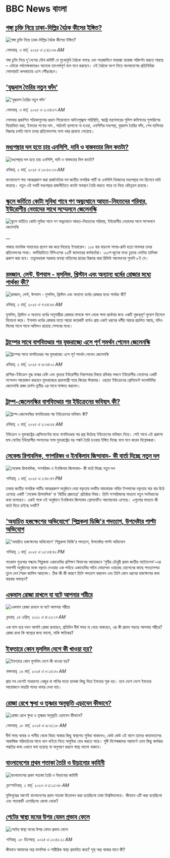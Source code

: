 # BBC News বাংলা## [গঙ্গা চুক্তি নিয়ে ঢাকা-দিল্লির বৈঠক কীসের ইঙ্গিত?](https://www.bbc.com/bengali/articles/ceqjgxqd7eeo?at_campaign=githubrss)![গঙ্গা চুক্তি নিয়ে ঢাকা-দিল্লির বৈঠক কীসের ইঙ্গিত?](https://ichef.bbci.co.uk/ace/standard/240/cpsprodpb/4ae6/live/d9865160-f769-11ef-896e-d7e7fb1719a4.jpg)_সোমবার, ৩ মার্চ, ২০২৫ এ ১:৪১:৩৬ AM_গঙ্গা চুক্তি নিয়ে দু'দেশের যৌথ কমিটি যে মুখোমুখি বৈঠকে বসছে এবং সরেজমিনে ফারাক্কা ব্যারাজ পরিদর্শন করতে পারছে – এটাকে পর্যবেক্ষকদেরও অনেকে তাৎপর্যপূর্ণ বলে মনে করছেন। ওই বৈঠকে অংশ নিতে বাংলাদেশের প্রতিনিধিরা সোমবারই কলকাতায় এসে পৌঁছচ্ছেন।## ['যুদ্ধদাস তৈরির নতুন ফাঁদ'](https://www.bbc.com/bengali/articles/crew9v24q7wo?at_campaign=githubrss)!['যুদ্ধদাস তৈরির নতুন ফাঁদ'](https://ichef.bbci.co.uk/ace/standard/240/cpsprodpb/c0e3/live/6ed56bf0-f7d5-11ef-8c03-7dfdbeeb2526.jpg)_সোমবার, ৩ মার্চ, ২০২৫ এ ২:৩৪:৫৭ AM_সোমবার প্রকাশিত পত্রিকাগুলোর প্রধান শিরোনামে আইনশৃঙ্খলা পরিস্থিতি, স্বরাষ্ট্র মন্ত্রণালয়ের পুলিশ কমিশনের সুপারিশের বিরোধিতা করা, ইফতার পণ্যের দাম , পাঠ্যবই ছাপানো না হওয়া, এনপিসির মধ্যপন্থা, যুদ্ধদাস তৈরির ফাঁদ, শেখ হাসিনার বিরুদ্ধে চলতি মাসে তদন্ত প্রতিবেদনসহ নানা খবর প্রাধান্য পেয়েছে।## [মধ্যপন্থার দল হতে চায় এনসিপি, দাবি ও  বাস্তবতার মিল কতটা?](https://www.bbc.com/bengali/articles/cj4n2dnzdk5o?at_campaign=githubrss)![মধ্যপন্থার দল হতে চায় এনসিপি, দাবি ও  বাস্তবতার মিল কতটা?](https://ichef.bbci.co.uk/ace/standard/240/cpsprodpb/425b/live/a89ce8e0-f74e-11ef-9e61-71ee71f26eb1.jpg)_রবিবার, ২ মার্চ, ২০২৫ এ ১০:৫০:২৩ AM_বাংলাদেশে সদ্য আত্মপ্রকাশ করা রাজনৈতিক দল জাতীয় নাগরিক পার্টি বা এনসিপি নিজেদের মধ্যপন্থার দল হিসেবে দাবি করেছে। নতুন এই দলটি মধ্যপন্থার রাজনীতিতে কতটা অবস্থান তৈরি করতে পারে তা নিয়ে কৌতূহল রয়েছে।## [স্কুলে ভর্তিতে কোটা সুবিধা পাবে গণ অভ্যুত্থানে আহত-নিহতদের পরিবার, ইউরোপীয় নেতাদের সাথে সম্মেলনে জেলেনস্কি](https://www.bbc.co.uk/bengali/live/c5yx51vy8qjt?at_campaign=githubrss)![স্কুলে ভর্তিতে কোটা সুবিধা পাবে গণ অভ্যুত্থানে আহত-নিহতদের পরিবার, ইউরোপীয় নেতাদের সাথে সম্মেলনে জেলেনস্কি](https://ichef.bbci.co.uk/ace/standard/240/cpsprodpb/0fc5/live/2cf4c240-f77f-11ef-8c03-7dfdbeeb2526.jpg)__গাজায় মানবিক সাহায্যের প্রবেশ বন্ধ করে দিয়েছে ইসরায়েল। ১১৬ বার বাড়লো সাগর-রুনি হত্যা মামলার তদন্ত প্রতিবেদনের সময়। কর্মবিরতিতে বিসিএসের ২৫টি ক্যাডারের কর্মকর্তারা। ৩০শে জুনের মধ্যে চূড়ান্ত ভোটার তালিকা প্রকাশ করা হবে। তত্ত্বাবধায়ক সরকার ব্যবস্থা বাতিলের রায়ের বিরুদ্ধে করা রিভিউ আবেদনের শুনানি ৮ই মে।## [রমজান, লেন্ট, উপবাস - মুসলিম, খ্রিস্টান এবং অন্যান্য ধর্মের রোজার মধ্যে পার্থক্য কী?](https://www.bbc.com/bengali/articles/cvgeq098yv1o?at_campaign=githubrss)![রমজান, লেন্ট, উপবাস - মুসলিম, খ্রিস্টান এবং অন্যান্য ধর্মের রোজার মধ্যে পার্থক্য কী?](https://ichef.bbci.co.uk/ace/standard/240/cpsprodpb/203b/live/18049be0-f670-11ef-9e61-71ee71f26eb1.jpg)_রবিবার, ২ মার্চ, ২০২৫ এ ৭:৫৪:৫৫ AM_মুসলিম, খ্রিস্টান ও অন্যান্য ধর্মের অনুসারীরা রোজার মাসকে পাপ থেকে ক্ষমা প্রার্থনার জন্য একটি গুরুত্বপূর্ণ সুযোগ হিসেবে বিবেচনা করে। ইসলাম ধর্মের রোজার মতো আরো কয়েকটি ধর্মেও প্রায় একই ধরনের ধর্মীয় আচার প্রচলিত আছে, যদিও মিলের সাথে সাথে অমিলও রয়েছে সেসবের মধ্যে।## [ট্রাম্পের সাথে বাগবিতণ্ডার পর যুক্তরাজ্যে এসে পূর্ণ সমর্থন পেলেন জেলেনস্কি](https://www.bbc.com/bengali/articles/c17q5k94rzvo?at_campaign=githubrss)![ট্রাম্পের সাথে বাগবিতণ্ডার পর যুক্তরাজ্যে এসে পূর্ণ সমর্থন পেলেন জেলেনস্কি](https://ichef.bbci.co.uk/ace/standard/240/cpsprodpb/2f0b/live/f97da670-f715-11ef-9e61-71ee71f26eb1.jpg)_রবিবার, ২ মার্চ, ২০২৫ এ ৬:৩৪:০১ AM_রাশিয়া-ইউক্রেন যুদ্ধ বন্ধের চেষ্টা এবং বৃহত্তর ইউরোপীয় নিরাপত্তার বিষয়ে রবিবার লন্ডনে ইউরোপীয় নেতাদের একটি সম্মেলন আয়োজন করছেন যুক্তরাজ্যের প্রধানমন্ত্রী স্যার কিয়ের স্টারমার। এছাড়া ইউক্রেনের প্রেসিডেন্ট ভলোদিমির জেলেনস্কি রাজা চার্লস তৃতীয় এর সাথে সাক্ষাত করবেন।## [ট্রাম্প-জেলেনস্কির বাগবিতণ্ডার পর ইউক্রেনের ভবিষ্যৎ কী?](https://www.bbc.com/bengali/articles/ckg15n9gxeqo?at_campaign=githubrss)![ট্রাম্প-জেলেনস্কির বাগবিতণ্ডার পর ইউক্রেনের ভবিষ্যৎ কী?](https://ichef.bbci.co.uk/ace/standard/240/cpsprodpb/bc7f/live/82039530-f6ae-11ef-8c03-7dfdbeeb2526.png)_রবিবার, ২ মার্চ, ২০২৫ এ ২:০৬:৫৫ AM_ইউক্রেন ও যুক্তরাষ্ট্রের প্রেসিডেন্টের মধ্যে বাগবিতণ্ডার পর প্রশ্ন উঠেছে ইউক্রেনের ভবিষ্যৎ নিয়ে। সেই সাথে এই প্রকাশ্য দ্বন্দ্ব নেটোর ইউরোপীয় সদস্যদের সঙ্গে যুক্তরাষ্ট্রের বড় সঙ্কট তৈরি হওয়ার ইঙ্গিত দিচ্ছে বলে মনে করেন বিশ্লেষকরা।## [সেকেন্ড রিপাবলিক, গণপরিষদ ও ইনকিলাব জিন্দাবাদ- কী বার্তা দিচ্ছে নতুন দল](https://www.bbc.com/bengali/articles/c78ej100d2vo?at_campaign=githubrss)![সেকেন্ড রিপাবলিক, গণপরিষদ ও ইনকিলাব জিন্দাবাদ- কী বার্তা দিচ্ছে নতুন দল](https://ichef.bbci.co.uk/ace/standard/240/cpsprodpb/1852/live/6c6a6970-f6a3-11ef-896e-d7e7fb1719a4.jpg)_শনিবার, ১ মার্চ, ২০২৫ এ ১:৪৮:৪৭ PM_ঢাকায় জাতীয় নাগরিক পার্টির আত্মপ্রকাশ অনুষ্ঠানে দেয়া বক্তৃতায় দলটির আহবায়ক নাহিদ ইসলামের বক্তৃতায় বার বার উঠে এসেছে একটি 'সেকেন্ড রিপাবলিক' বা 'দ্বিতীয় প্রজাতন্ত্র' প্রতিষ্ঠার বিষয়। তিনি গণপরিষদের মাধ্যমে নতুন সংবিধানের কথা বলেছেন। একই সঙ্গে ওই অনুষ্ঠানে ইনকিলাব জিন্দাবাদ শ্লোগানটিও আলোচনায় এসেছে। এগুলোর মাধ্যমে কী বার্তা দিতে চাইছে দলটি?## ['অযাচিত হস্তক্ষেপের অভিযোগে' শিল্পকলা ডিজি'র পদত্যাগ, উপদেষ্টার পাল্টা অভিযোগ](https://www.bbc.com/bengali/articles/cn8r02j51d2o?at_campaign=githubrss)!['অযাচিত হস্তক্ষেপের অভিযোগে' শিল্পকলা ডিজি'র পদত্যাগ, উপদেষ্টার পাল্টা অভিযোগ](https://ichef.bbci.co.uk/ace/standard/240/cpsprodpb/452b/live/e5468d10-f699-11ef-8c03-7dfdbeeb2526.png)_শনিবার, ১ মার্চ, ২০২৫ এ ১২:৩৪:৪২ PM_গতকাল শুক্রবার সন্ধ্যায় শিল্পকলা একাডেমির প্রশিক্ষণ বিভাগের আয়োজনে 'মুনীর চৌধুরী প্রথম জাতীয় নাট্যোৎসব'–এর সমাপনী অনুষ্ঠানের মঞ্চে বক্তৃতা দেওয়ার এক পর্যায়ে একাডেমির সচিব মোহাম্মদ ওয়ারেছ হোসেনের কাছে পদত্যাগপত্র তুলে দেন সৈয়দ জামিল আহমেদ। ঠিক কী কী কারণে তিনি পদত্যাগ করলেন এবং তিনি কোন ধরনের হস্তক্ষেপের কথা বারবার বলছেন?## [একমাস রোজা রাখলে যা ঘটে আপনার শরীরে](https://www.bbc.com/bengali/news-44111398?at_campaign=githubrss)![একমাস রোজা রাখলে যা ঘটে আপনার শরীরে](https://ichef.bbci.co.uk/ace/standard/240/cpsprodpb/CA0A/production/_106822715_gettyimages-541284296.jpg)_বুধবার, ১৪ এপ্রিল, ২০২১ এ ৪:২২:১৭ AM_এক মাস ধরে যখন আপনি রোজা রাখছেন, প্রতিদিন দীর্ঘ সময় না খেয়ে থাকছেন, এর কী প্রভাব পড়ছে আপনার শরীরে? রোজা রাখা কি স্বাস্থ্যের জন্য ভালো, নাকি ক্ষতিকর?## [ইফতারে কোন মুসলিম দেশে  কী খাওয়া হয়?](https://www.bbc.com/bengali/articles/cw9zr55x3jxo?at_campaign=githubrss)![ইফতারে কোন মুসলিম দেশে  কী খাওয়া হয়?](https://ichef.bbci.co.uk/ace/standard/240/cpsprodpb/acbc/live/8a77efd0-e5a3-11ee-8ab8-550549f9d4e0.jpg)_মঙ্গলবার, ১৯ মার্চ, ২০২৪ এ ৮:১৫:৫০ AM_প্রায় সব দেশেই সাধারণত খেজুর বা পানির মতো হালকা কিছু দিয়ে ইফতার শুরু হয়। তবে দেশে দেশে ইফতার আয়োজনে বাহারি পদের খাবার দেখা যায়।## [রোজা রেখে ক্ষুধা ও তৃষ্ণার অনুভূতি এড়াবেন কীভাবে? ](https://www.bbc.com/bengali/articles/cz4z9z0v375o?at_campaign=githubrss)![রোজা রেখে ক্ষুধা ও তৃষ্ণার অনুভূতি এড়াবেন কীভাবে? ](https://ichef.bbci.co.uk/ace/standard/240/cpsprodpb/b11a/live/74c16160-e050-11ee-9410-0f893255c2a0.jpg)_সোমবার, ১৮ মার্চ, ২০২৪ এ ৬:৩১:১৮ AM_দীর্ঘ সময় খাবার ও পানীয় থেকে বিরত থাকার কিছু স্বাস্থ্যগত সুবিধা থাকলেও, কেউ কেউ এই মাসে তাদের খাদ্যাভ্যাসের আকস্মিক পরিবর্তনের সাথে খাপ খাইয়ে নিতে অসুবিধা বোধ করতে পারে। পুষ্টি বিশেষজ্ঞদের পরামর্শে এমন কিছু কার্যকর পদ্ধতির কথা এখানে বলা হয়েছে যা অনুসরণ করলে স্বাস্থ্য ভালো থাকবে।## [বাংলাদেশের প্রথম পতাকা তৈরি ও উড়ানোর কাহিনী    ](https://www.bbc.com/bengali/articles/cd1ypln4jzjo?at_campaign=githubrss)![বাংলাদেশের প্রথম পতাকা তৈরি ও উড়ানোর কাহিনী    ](https://ichef.bbci.co.uk/ace/standard/240/cpsprodpb/9362/live/5be0e5d0-b80b-11ed-9874-351a14ccfe6f.jpg)_বৃহস্পতিবার, ২ মার্চ, ২০২৩ এ ৫:১১:৩৮ AM_মুক্তিযুদ্ধের আগেই বাংলাদেশের প্রথম পতাকা উত্তোলন করা হয়েছিলো ঢাকা বিশ্ববিদ্যালয়ে। কীভাবে এটি করা হয়েছিলো এবং পতাকাটি এসেছিলো কোথা থেকে?## [পেটের স্বাস্থ্য মনের উপর যেমন প্রভাব ফেলে](https://www.bbc.com/bengali/articles/cl7y80wregwo?at_campaign=githubrss)![পেটের স্বাস্থ্য মনের উপর যেমন প্রভাব ফেলে](https://ichef.bbci.co.uk/ace/standard/240/cpsprodpb/6a6c/live/d12fbd90-3f5d-11ef-9e1c-3b4a473456a6.jpg)_শনিবার, ২৮ ডিসেম্বর, ২০২৪ এ ১০:৪১:২১ AM_কীভাবে আমাদের অন্ত্র মানসিক ও শারীরিক স্বাস্থ্য প্রভাবিত করে? সুস্থ অন্ত্র থাকার মানে কী?
